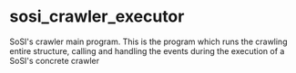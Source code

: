 # sosi_crawler_executor
SoSI's crawler main program. This is the program which runs the crawling entire structure, calling and handling the events during the execution of a SoSI's concrete crawler 
